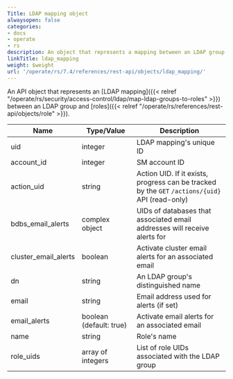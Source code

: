 ```yaml
---
Title: LDAP mapping object
alwaysopen: false
categories:
- docs
- operate
- rs
description: An object that represents a mapping between an LDAP group and roles
linkTitle: ldap_mapping
weight: $weight
url: '/operate/rs/7.4/references/rest-api/objects/ldap_mapping/'
---
```


An API object that represents an [LDAP mapping]({{< relref "/operate/rs/security/access-control/ldap/map-ldap-groups-to-roles" >}}) between an LDAP group and [roles]({{< relref "/operate/rs/references/rest-api/objects/role" >}}).

| Name | Type/Value | Description |
|------|------------|-------------|
| uid | integer | LDAP mapping's unique ID |
| account_id | integer | SM account ID |
| action_uid | string | Action UID. If it exists, progress can be tracked by the `GET`&nbsp;`/actions/{uid}` API (read-only) |
| bdbs_email_alerts | complex object | UIDs of databases that associated email addresses will receive alerts for |
| cluster_email_alerts | boolean | Activate cluster email alerts for an associated email |
| dn | string | An LDAP group's distinguished name |
| email | string | Email address used for alerts (if set) |
| email_alerts | boolean (default:&nbsp;true) | Activate email alerts for an associated email |
| name | string | Role's name |
| role_uids | array of integers | List of role UIDs associated with the LDAP group |
